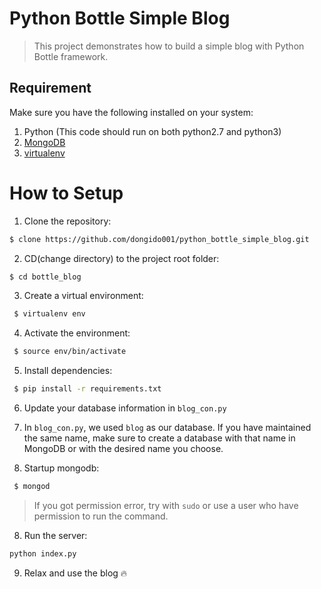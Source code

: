 # Python Bottle Simple Blog

> This project demonstrates how to build a simple blog with Python Bottle framework.

## Requirement
Make sure you have the following installed on your system:

1. Python (This code should run on both python2.7 and python3)
2. [MongoDB](https://www.mongodb.com/)
3. [virtualenv](https://virtualenv.pypa.io/en/stable/installation/)

# How to Setup

1. Clone the repository:
```sh
$ clone https://github.com/dongido001/python_bottle_simple_blog.git
```

2. CD(change directory) to the project root folder:
```sh
$ cd bottle_blog
```

3. Create a virtual environment:
```sh
 $ virtualenv env
```

4. Activate the environment:
```sh
 $ source env/bin/activate
```

5. Install dependencies:
```sh
 $ pip install -r requirements.txt
```

6. Update your database information in `blog_con.py`

5. In `blog_con.py`, we used `blog` as our database. If you have maintained the same name, make sure to create a database with that name in MongoDB or with the desired name you choose.

7. Startup mongodb:
```sh
 $ mongod
``` 
> If you got permission error, try with `sudo` or use a user who have permission to run the command.

8. Run the server:
```sh
python index.py
```

9. Relax and use the blog :fire: